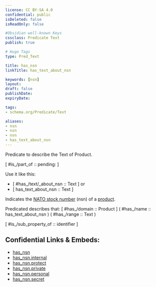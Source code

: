```yaml
---
license: CC BY-SA 4.0
confidential: public
isDeleted: false
isReadOnly: false

#Obsidian well-known Keys
cssclass: Predicate Text
publish: true

# Hugo Tags
type: Pred_Text

title: has_nsn
linkTitle: has_text_about_nsn

keywords: [nsn]
layout: 
draft: false
publishDate:
expiryDate: 

tags:
- schema.org/Predicate/Text

aliases:
- nsn
- nsn
- nsn
- has_text_about_nsn
---
```


Predicate to describe the Text of Product.

[ #is_/part_of :: pending: ]

Use it like this: 
- [ #has_/text/_about_nsn :: Text ] or 
- [ has_text_about_nsn :: Text ] 

Indicates the [NATO stock number](https://en.wikipedia.org/wiki/NATO_Stock_Number) (nsn) of a [product](schema.org/Type/is_a_/product.md).

Predicated describes that: 
[ #has_/domain  :: Product ]
( #has_/name :: has_text_about_nsn )
( #has_/range :: Text )

[ #is_/sub_property_of  :: identifier ]



## Confidential Links & Embeds: 
- [has_nsn](../../../../_public/schema.org/Predicate/Texts/has_nsn.md) 
- [has_nsn.internal](../../../../_internal/schema.org/Predicate/Texts/has_nsn.internal.md) 
- [has_nsn.protect](../../../../_protect/schema.org/Predicate/Texts/has_nsn.protect.md) 
- [has_nsn.private](../../../../_private/schema.org/Predicate/Texts/has_nsn.private.md) 
- [has_nsn.personal](../../../../_personal/schema.org/Predicate/Texts/has_nsn.personal.md) 
- [has_nsn.secret](../../../../_secret/schema.org/Predicate/Texts/has_nsn.secret.md) 
